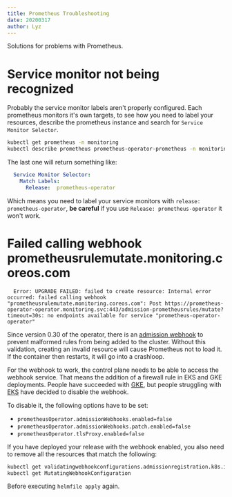 ```yaml
---
title: Prometheus Troubleshooting
date: 20200317
author: Lyz
---
```


Solutions for problems with Prometheus.

# Service monitor not being recognized

Probably the service monitor labels aren't properly configured. Each prometheus
monitors it's own targets, to see how you need to label your resources, describe
the prometheus instance and search for `Service Monitor Selector`.

```bash
kubectl get prometheus -n monitoring
kubectl describe prometheus prometheus-operator-prometheus -n monitoring
```

The last one will return something like:

```yaml
  Service Monitor Selector:
    Match Labels:
      Release:  prometheus-operator
```

Which means you need to label your service monitors with `release:
prometheus-operator`, **be careful** if you use `Release: prometheus-operator`
it won't work.

# Failed calling webhook prometheusrulemutate.monitoring.coreos.com

```
  Error: UPGRADE FAILED: failed to create resource: Internal error occurred: failed calling webhook "prometheusrulemutate.monitoring.coreos.com": Post https://prometheus-operator-operator.monitoring.svc:443/admission-prometheusrules/mutate?timeout=30s: no endpoints available for service "prometheus-operator-operator"
```

Since version 0.30 of the operator, there is an [admission
webhook](https://github.com/helm/charts/tree/master/stable/prometheus-operator#prometheusrules-admission-webhooks)
to prevent malformed rules from being added to the cluster. Without this
validation, creating an invalid resource will cause Prometheus not to load it.
If the container then restarts, it will go into a crashloop.

For the webhook to work, the control plane needs to be able to access the
webhook service. That means the addition of a firewall rule in EKS and GKE
deployments. People have succeeded with
[GKE](https://github.com/helm/charts/issues/16249#issuecomment-520795222), but
people struggling with [EKS](https://github.com/helm/charts/issues/16174) have
decided to disable the webhook.

To disable it, the following options have to be set:

* `prometheusOperator.admissionWebhooks.enabled=false`
* `prometheusOperator.admissionWebhooks.patch.enabled=false`
* `prometheusOperator.tlsProxy.enabled=false`

If you have deployed your release with the webhook enabled, you also need to
remove all the resources that match the following:

```bash
kubectl get validatingwebhookconfigurations.admissionregistration.k8s.io
kubectl get MutatingWebhookConfiguration
```

Before executing `helmfile apply` again.
